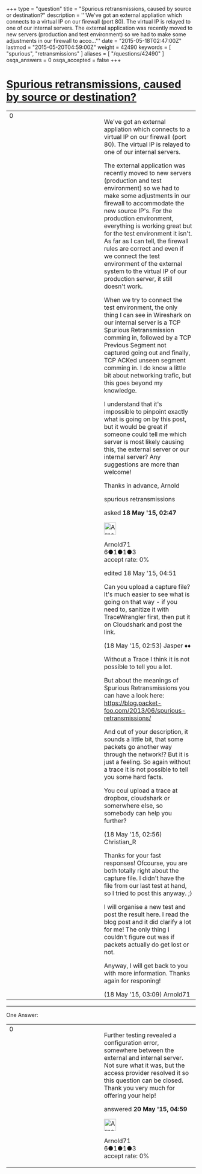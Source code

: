 +++
type = "question"
title = "Spurious retransmissions, caused by source or destination?"
description = '''We&#x27;ve got an external appliation which connects to a virtual IP on our firewall (port 80). The virtual IP is relayed to one of our internal servers. The external application was recently moved to new servers (production and test environment) so we had to make some adjustments in our firewall to acco...'''
date = "2015-05-18T02:47:00Z"
lastmod = "2015-05-20T04:59:00Z"
weight = 42490
keywords = [ "spurious", "retransmissions" ]
aliases = [ "/questions/42490" ]
osqa_answers = 0
osqa_accepted = false
+++

<div class="headNormal">

# [Spurious retransmissions, caused by source or destination?](/questions/42490/spurious-retransmissions-caused-by-source-or-destination)

</div>

<div id="main-body">

<div id="askform">

<table id="question-table" style="width:100%;"><colgroup><col style="width: 50%" /><col style="width: 50%" /></colgroup><tbody><tr class="odd"><td style="width: 30px; vertical-align: top"><div class="vote-buttons"><div id="post-42490-score" class="post-score" title="current number of votes">0</div><div id="favorite-count" class="favorite-count"></div></div></td><td><div id="item-right"><div class="question-body"><p>We've got an external appliation which connects to a virtual IP on our firewall (port 80). The virtual IP is relayed to one of our internal servers.</p><p>The external application was recently moved to new servers (production and test environment) so we had to make some adjustments in our firewall to accommodate the new source IP's. For the production environment, everything is working great but for the test environment it isn't. As far as I can tell, the firewall rules are correct and even if we connect the test environment of the external system to the virtual IP of our production server, it still doesn't work.</p><p>When we try to connect the test environment, the only thing I can see in Wireshark on our internal server is a TCP Spurious Retransmission comming in, followed by a TCP Previous Segment not captured going out and finally, TCP ACKed unseen segment comming in. I do know a little bit about networking trafic, but this goes beyond my knowledge.</p><p>I understand that it's impossible to pinpoint exactly what is going on by this post, but it would be great if someone could tell me which server is most likely causing this, the external server or our internal server? Any suggestions are more than welcome!</p><p>Thanks in advance, Arnold</p></div><div id="question-tags" class="tags-container tags">spurious retransmissions</div><div id="question-controls" class="post-controls"></div><div class="post-update-info-container"><div class="post-update-info post-update-info-user"><p>asked <strong>18 May '15, 02:47</strong></p><img src="https://secure.gravatar.com/avatar/ccdc399e2ef24724f858b3d1f0e5c730?s=32&amp;d=identicon&amp;r=g" class="gravatar" width="32" height="32" alt="Arnold71&#39;s gravatar image" /><p>Arnold71<br />
<span class="score" title="6 reputation points">6</span><span title="1 badges"><span class="badge1">●</span><span class="badgecount">1</span></span><span title="1 badges"><span class="silver">●</span><span class="badgecount">1</span></span><span title="3 badges"><span class="bronze">●</span><span class="badgecount">3</span></span><br />
<span class="accept_rate" title="Rate of the user&#39;s accepted answers">accept rate:</span> <span title="Arnold71 has no accepted answers">0%</span></p></div><div class="post-update-info post-update-info-edited"><p>edited 18 May '15, 04:51</p></div></div><div id="comments-container-42490" class="comments-container"><span id="42491"></span><div id="comment-42491" class="comment"><div id="post-42491-score" class="comment-score"></div><div class="comment-text"><p>Can you upload a capture file? It's much easier to see what is going on that way - if you need to, sanitize it with TraceWrangler first, then put it on Cloudshark and post the link.</p></div><div id="comment-42491-info" class="comment-info"><span class="comment-age">(18 May '15, 02:53)</span> Jasper ♦♦</div></div><span id="42492"></span><div id="comment-42492" class="comment"><div id="post-42492-score" class="comment-score"></div><div class="comment-text"><p>Without a Trace I think it is not possible to tell you a lot.</p><p>But about the meanings of Spurious Retransmissions you can have a look here: <a href="https://blog.packet-foo.com/2013/06/spurious-retransmissions/">https://blog.packet-foo.com/2013/06/spurious-retransmissions/</a></p><p>And out of your description, it sounds a little bit, that some packets go another way through the network!? But it is just a feeling. So again without a trace it is not possible to tell you some hard facts.</p><p>You coul upload a trace at dropbox, cloudshark or somerwhere else, so somebody can help you further?</p></div><div id="comment-42492-info" class="comment-info"><span class="comment-age">(18 May '15, 02:56)</span> Christian_R</div></div><span id="42493"></span><div id="comment-42493" class="comment"><div id="post-42493-score" class="comment-score"></div><div class="comment-text"><p>Thanks for your fast responses! Ofcourse, you are both totally right about the capture file. I didn't have the file from our last test at hand, so I tried to post this anyway. ;)</p><p>I will organise a new test and post the result here. I read the blog post and it did clarify a lot for me! The only thing I couldn't figure out was if packets actually do get lost or not.</p><p>Anyway, I will get back to you with more information. Thanks again for responing!</p></div><div id="comment-42493-info" class="comment-info"><span class="comment-age">(18 May '15, 03:09)</span> Arnold71</div></div></div><div id="comment-tools-42490" class="comment-tools"></div><div class="clear"></div><div id="comment-42490-form-container" class="comment-form-container"></div><div class="clear"></div></div></td></tr></tbody></table>

------------------------------------------------------------------------

<div class="tabBar">

<span id="sort-top"></span>

<div class="headQuestions">

One Answer:

</div>

</div>

<span id="42576"></span>

<div id="answer-container-42576" class="answer answered-by-owner">

<table style="width:100%;"><colgroup><col style="width: 50%" /><col style="width: 50%" /></colgroup><tbody><tr class="odd"><td style="width: 30px; vertical-align: top"><div class="vote-buttons"><div id="post-42576-score" class="post-score" title="current number of votes">0</div></div></td><td><div class="item-right"><div class="answer-body"><p>Further testing revealed a configuration error, somewhere between the external and internal server. Not sure what it was, but the access provider resolved it so this question can be closed. Thank you very much for offering your help!</p></div><div class="answer-controls post-controls"></div><div class="post-update-info-container"><div class="post-update-info post-update-info-user"><p>answered <strong>20 May '15, 04:59</strong></p><img src="https://secure.gravatar.com/avatar/ccdc399e2ef24724f858b3d1f0e5c730?s=32&amp;d=identicon&amp;r=g" class="gravatar" width="32" height="32" alt="Arnold71&#39;s gravatar image" /><p>Arnold71<br />
<span class="score" title="6 reputation points">6</span><span title="1 badges"><span class="badge1">●</span><span class="badgecount">1</span></span><span title="1 badges"><span class="silver">●</span><span class="badgecount">1</span></span><span title="3 badges"><span class="bronze">●</span><span class="badgecount">3</span></span><br />
<span class="accept_rate" title="Rate of the user&#39;s accepted answers">accept rate:</span> <span title="Arnold71 has no accepted answers">0%</span></p></div></div><div id="comments-container-42576" class="comments-container"></div><div id="comment-tools-42576" class="comment-tools"></div><div class="clear"></div><div id="comment-42576-form-container" class="comment-form-container"></div><div class="clear"></div></div></td></tr></tbody></table>

</div>

<div class="paginator-container-left">

</div>

</div>

</div>


